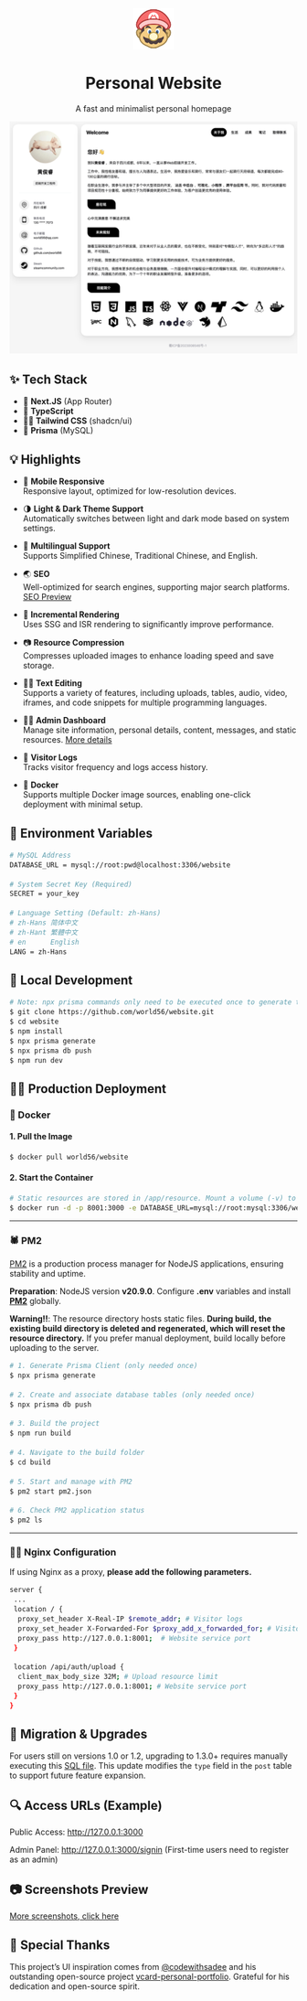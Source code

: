 <p align="center">
  <a href="https://devtt.com">
    <img width="72" src="https://raw.githubusercontent.com/world56/static/main/website/icon.svg">
  </a>
</p>

<h1 align="center">Personal Website</h1>

<p align="center">A fast and minimalist personal homepage</p >

![Home](https://raw.githubusercontent.com/world56/static/main/website/1.png)

## ✨ Tech Stack

- 🍔 **Next.JS** (App Router)
- 🥪 **TypeScript**
- 🧑‍🎨 **Tailwind CSS** (shadcn/ui)
- 🍟 **Prisma** (MySQL)

## 💡 Highlights

- 📱 **Mobile Responsive**  
  Responsive layout, optimized for low-resolution devices.

- 🌗 **Light & Dark Theme Support**  
  Automatically switches between light and dark mode based on system settings.

- 📖 **Multilingual Support**  
  Supports Simplified Chinese, Traditional Chinese, and English.

- 🌏 **SEO**  
  Well-optimized for search engines, supporting major search platforms. [SEO Preview](https://github.com/world56/static/tree/main/website#-seo%E6%95%88%E6%9E%9C%E9%A2%84%E8%A7%88)

- 🥯 **Incremental Rendering**  
  Uses SSG and ISR rendering to significantly improve performance.

- 📷 **Resource Compression**  
  Compresses uploaded images to enhance loading speed and save storage.

- 🧑‍🎨 **Text Editing**  
  Supports a variety of features, including uploads, tables, audio, video, iframes, and code snippets for multiple programming languages.

- 🙋‍♂️ **Admin Dashboard**  
  Manage site information, personal details, content, messages, and static resources. [More details](https://github.com/world56/static/tree/main/website#-%E6%95%88%E6%9E%9C%E5%9B%BE%E9%A2%84%E8%A7%88)

- 🤩 **Visitor Logs**  
  Tracks visitor frequency and logs access history.

- 🐳 **Docker**  
  Supports multiple Docker image sources, enabling one-click deployment with minimal setup.

## 👮 Environment Variables

```bash
# MySQL Address
DATABASE_URL = mysql://root:pwd@localhost:3306/website

# System Secret Key (Required)
SECRET = your_key

# Language Setting (Default: zh-Hans)
# zh-Hans 简体中文
# zh-Hant 繁體中文
# en      English
LANG = zh-Hans
```

## 👷 Local Development

```bash
# Note: npx prisma commands only need to be executed once to generate the Prisma client and create/associate database tables.
$ git clone https://github.com/world56/website.git
$ cd website
$ npm install
$ npx prisma generate
$ npx prisma db push
$ npm run dev
```

## 🧑‍💼 Production Deployment

### 🐳 Docker

#### 1. Pull the Image

```bash
$ docker pull world56/website
```

#### 2. Start the Container

```bash
# Static resources are stored in /app/resource. Mount a volume (-v) to prevent data loss.
$ docker run -d -p 8001:3000 -e DATABASE_URL=mysql://root:mysql:3306/website -e SECRET=your_key -e LANG=en -v ~/app/website/resource:/app/resource world56/website
```

---

### 🕷️ PM2

<p><a href='https://github.com/Unitech/pm2'>PM2</a> is a production process manager for NodeJS applications, ensuring stability and uptime.</p>

<p><b>Preparation</b>: NodeJS version <b>v20.9.0</b>. Configure <b>.env</b> variables and install <a href='https://github.com/Unitech/pm2'><b>PM2</b></a> globally.</p>

<p><b>Warning‼️</b>: The resource directory hosts static files. <b>During build, the existing build directory is deleted and regenerated, which will reset the resource directory.</b> If you prefer manual deployment, build locally before uploading to the server.</p>

```bash
# 1. Generate Prisma Client (only needed once)
$ npx prisma generate

# 2. Create and associate database tables (only needed once)
$ npx prisma db push

# 3. Build the project
$ npm run build

# 4. Navigate to the build folder
$ cd build

# 5. Start and manage with PM2
$ pm2 start pm2.json

# 6. Check PM2 application status
$ pm2 ls
```

---

### 🙋‍♂️ Nginx Configuration

<p>If using Nginx as a proxy, <b>please add the following parameters.</b></p>

```bash
server {
 ...
 location / {
  proxy_set_header X-Real-IP $remote_addr; # Visitor logs
  proxy_set_header X-Forwarded-For $proxy_add_x_forwarded_for; # Visitor logs
  proxy_pass http://127.0.0.1:8001;  # Website service port
 }

 location /api/auth/upload {
  client_max_body_size 32M; # Upload resource limit
  proxy_pass http://127.0.0.1:8001; # Website service port
 }
}
```

## 🚀 Migration & Upgrades

For users still on versions 1.0 or 1.2, upgrading to 1.3.0+ requires manually executing this [SQL file](https://github.com/world56/personal-website/blob/main/upgrade/post_type.sql). This update modifies the `type` field in the `post` table to support future feature expansion.

## 🔍 Access URLs (Example)

<p>Public Access: <a href="http://127.0.0.1:3000">http://127.0.0.1:3000</a></p>
<p>Admin Panel: <a href="http://127.0.0.1:3000/signin">http://127.0.0.1:3000/signin</a> (First-time users need to register as an admin)</p>

## 📷 Screenshots Preview

[More screenshots, click here](https://github.com/world56/static/tree/main/website#-%E6%95%88%E6%9E%9C%E5%9B%BE%E9%A2%84%E8%A7%88)

## 🙏 Special Thanks

This project’s UI inspiration comes from [@codewithsadee](https://github.com/codewithsadee) and his outstanding open-source project [vcard-personal-portfolio](https://github.com/codewithsadee/vcard-personal-portfolio). Grateful for his dedication and open-source spirit.

